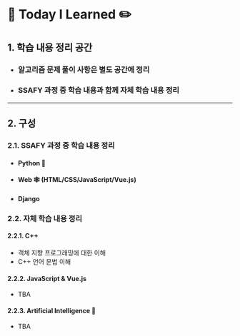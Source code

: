 # :book: Today I Learned :pencil2:

## 1. 학습 내용 정리 공간

* ### 알고리즘 문제 풀이 사항은 별도 공간에 정리

* ### SSAFY 과정 중 학습 내용과 함께 자체 학습 내용 정리



-------------------

## 2. 구성

### 2.1. SSAFY 과정 중 학습 내용 정리

* #### Python :snake:

* #### Web :spider_web: (HTML/CSS/JavaScript/Vue.js)

* #### Django



### 2.2. 자체 학습 내용 정리

#### 2.2.1. C++

* 객체 지향 프로그래밍에 대한 이해
* C++ 언어 문법 이해



#### 2.2.2. JavaScript & Vue.js

* TBA



#### 2.2.3. Artificial Intelligence :robot:

* TBA